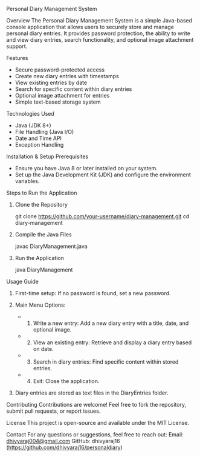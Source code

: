 Personal Diary Management System

Overview
The Personal Diary Management System is a simple Java-based console application that allows users to securely store and manage personal diary entries. It provides password protection, the ability to write and view diary entries, search functionality, and optional image attachment support.

Features
- Secure password-protected access
- Create new diary entries with timestamps
- View existing entries by date
- Search for specific content within diary entries
- Optional image attachment for entries
- Simple text-based storage system

Technologies Used
- Java (JDK 8+)
- File Handling (Java I/O)
- Date and Time API
- Exception Handling

Installation & Setup
Prerequisites
- Ensure you have Java 8 or later installed on your system.
- Set up the Java Development Kit (JDK) and configure the environment variables.

Steps to Run the Application
1. Clone the Repository
  
   git clone https://github.com/your-username/diary-management.git
   cd diary-management
  
2. Compile the Java Files
   
   javac DiaryManagement.java
   
3. Run the Application
   
   java DiaryManagement
   

Usage Guide
1. First-time setup: If no password is found, set a new password.

2. Main Menu Options:
   - 1. Write a new entry: Add a new diary entry with a title, date, and optional image.
   - 2. View an existing entry: Retrieve and display a diary entry based on date.
   - 3. Search in diary entries: Find specific content within stored entries.
   - 4. Exit: Close the application.

3. Diary entries are stored as text files in the DiaryEntries folder.

Contributing
Contributions are welcome! Feel free to fork the repository, submit pull requests, or report issues.

License
This project is open-source and available under the MIT License.

Contact
For any questions or suggestions, feel free to reach out:
 Email: dhivyaraj004@gmail.com
 GitHub: dhivyaraj16 (https://github.com/dhivyaraj16/personaldiary)

